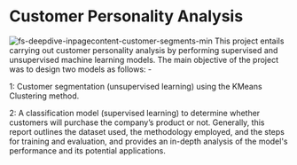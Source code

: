 # Customer Personality Analysis
![fs-deepdive-inpagecontent-customer-segments-min](https://github.com/InnocentNovart/Customer-Personality-Analysis/assets/119023979/ce562aa3-8fac-45d1-b68b-85d789e684fc)
This project entails carrying out customer personality analysis by performing supervised and unsupervised machine learning models. The main objective of the project was to design two models as follows: -

1: Customer segmentation (unsupervised learning) using the KMeans Clustering method.

2: A classification model (supervised learning) to determine whether customers will purchase the company’s product or not.
Generally, this report outlines the dataset used, the methodology employed, and the steps for training and evaluation, and provides an in-depth analysis of the model's performance and its potential applications.
